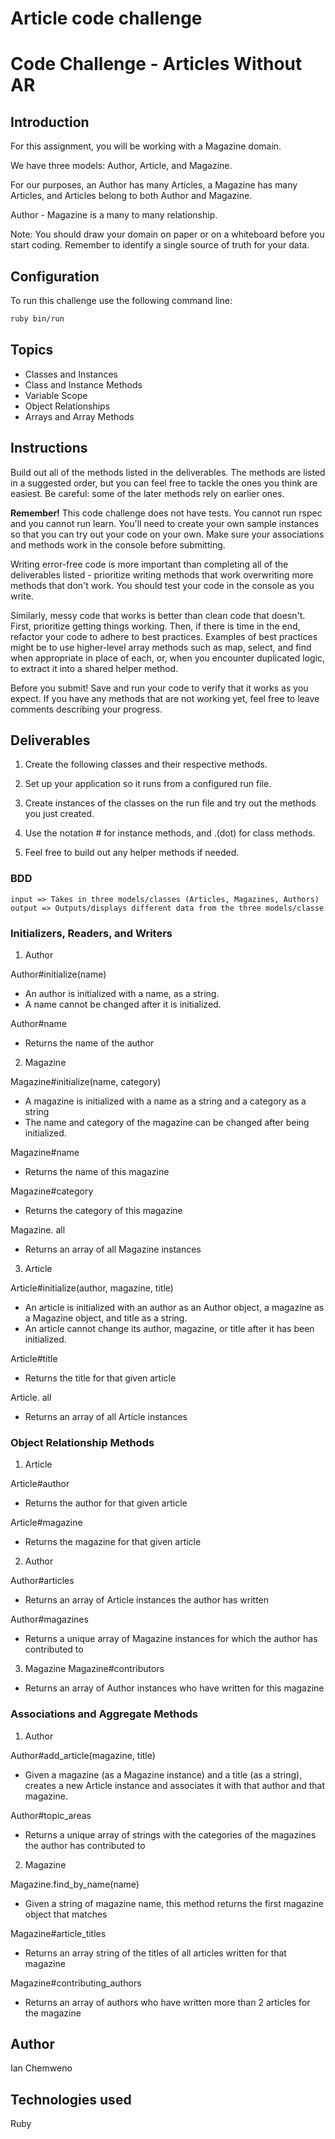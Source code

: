 # Article code challenge

# Code Challenge - Articles Without AR


## Introduction
For this assignment, you will be working with a Magazine domain.

We have three models: Author, Article, and Magazine.

For our purposes, an Author has many Articles, a Magazine has many Articles, and Articles belong to both Author and Magazine.

Author - Magazine is a many to many relationship.

Note: You should draw your domain on paper or on a whiteboard before you start coding. Remember to identify a single source of truth for your data.

## Configuration
To run this challenge use the following command line:
```bash
ruby bin/run
```

## Topics
- Classes and Instances
- Class and Instance Methods
- Variable Scope
- Object Relationships
- Arrays and Array Methods

 
## Instructions
Build out all of the methods listed in the deliverables. The methods are listed in a suggested order, but you can feel free to tackle the ones you think are easiest. Be careful: some of the later methods rely on earlier ones.

**Remember!** This code challenge does not have tests. You cannot run rspec and you cannot run learn. You'll need to create your own sample instances so that you can try out your code on your own. Make sure your associations and methods work in the console before submitting.

Writing error-free code is more important than completing all of the deliverables listed - prioritize writing methods that work overwriting more methods that don't work. You should test your code in the console as you write.

Similarly, messy code that works is better than clean code that doesn't. First, prioritize getting things working. Then, if there is time in the end, refactor your code to adhere to best practices. Examples of best practices might be to use higher-level array methods such as map, select, and find when appropriate in place of each, or, when you encounter duplicated logic, to extract it into a shared helper method.

Before you submit! Save and run your code to verify that it works as you expect. If you have any methods that are not working yet, feel free to leave comments describing your progress.

## Deliverables
1. Create the following classes and their respective methods.

2. Set up your application so it runs from a configured run file. 

3. Create instances of the classes on the run file and try out the methods you just created.

4. Use the notation # for instance methods, and .(dot) for class methods.

5. Feel free to build out any helper methods if needed.

### BDD
    input => Takes in three models/classes (Articles, Magazines, Authors)
    output => Outputs/displays different data from the three models/classe

### Initializers, Readers, and Writers
 

1. Author

Author#initialize(name)
- An author is initialized with a name, as a string.
- A name cannot be changed after it is initialized.


Author#name
- Returns the name of the author
2. Magazine

Magazine#initialize(name, category)
- A magazine is initialized with a name as a string and a category as a string
- The name and category of the magazine can be changed after being initialized.

Magazine#name
- Returns the name of this magazine

Magazine#category
- Returns the category of this magazine

Magazine. all
- Returns an array of all Magazine instances
3. Article

Article#initialize(author, magazine, title)
- An article is initialized with an author as an Author object, a magazine as a Magazine object, and title as a string.
- An article cannot change its author, magazine, or title after it has been initialized.

Article#title
- Returns the title for that given article

Article. all
- Returns an array of all Article instances

### Object Relationship Methods
1. Article

Article#author
- Returns the author for that given article

Article#magazine
- Returns the magazine for that given article

2. Author

Author#articles
- Returns an array of Article instances the author has written

Author#magazines
- Returns a unique array of Magazine instances for which the author has contributed to

3. Magazine
Magazine#contributors

- Returns an array of Author instances who have written for this magazine

### Associations and Aggregate Methods
1. Author

Author#add_article(magazine, title)
- Given a magazine (as a Magazine instance) and a title (as a string), creates a new Article instance and associates it with that author and that magazine.

Author#topic_areas
- Returns a unique array of strings with the categories of the magazines the author has contributed to

2. Magazine

Magazine.find_by_name(name)
- Given a string of magazine name, this method returns the first magazine object that matches

Magazine#article_titles
- Returns an array string of the titles of all articles written for that magazine

Magazine#contributing_authors
- Returns an array of authors who have written more than 2 articles for the magazine


## Author
Ian Chemweno

## Technologies used
Ruby
